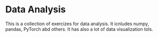 # Data Analysis
This is a collection of exercizes for data analysis. It icnludes numpy, pandas, PyTorch abd others. It has also a lot of data visualization tols. 
